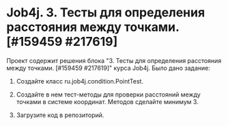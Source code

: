 # Job4j. 3. Тесты для определения расстояния между точками. [#159459 #217619]
Проект содержит решения блока "3. Тесты для определения расстояния между точками. [#159459 #217619]" курса Job4j.
Было дано задание:
1. Создайте класс ru.job4j.condition.PointTest.

2. Создайте в нем тест-методы для проверки расстояний между точками в системе координат.  Методов сделайте минимум 3.

3. Загрузите код в репозиторий.